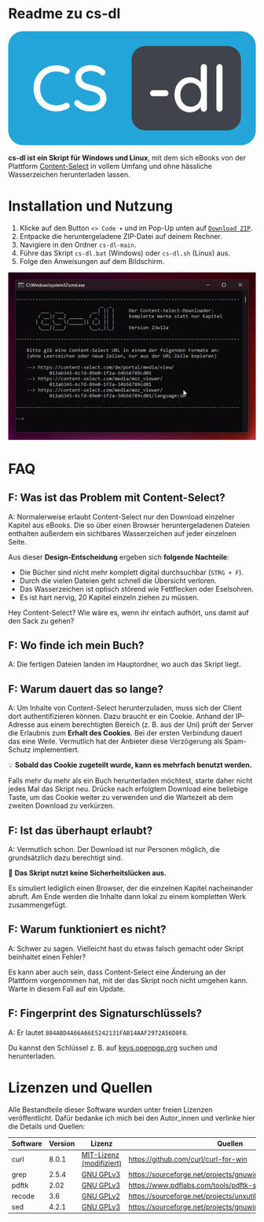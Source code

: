 Readme zu cs-dl
===============

[![cs-dl Logo](https://raw.githubusercontent.com/anemisus/cs-dl/main/media/logo.svg)](#readme)

**cs-dl ist ein Skript für Windows und Linux**, mit dem sich eBooks von der Plattform [Content-Select](https://content-select.com/) in vollem Umfang und ohne hässliche Wasserzeichen herunterladen lassen.

# Installation und Nutzung

1. Klicke auf den Button `<> Code ▾` und im Pop-Up unten auf [`Download ZIP`](https://github.com/anemisus/cs-dl/archive/refs/heads/main.zip).
2. Entpacke die heruntergeladene ZIP-Datei auf deinem Rechner.
3. Navigiere in den Ordner `cs-dl-main`.
4. Führe das Skript `cs-dl.bat` (Windows) oder `cs-dl.sh` (Linux) aus.
5. Folge den Anweisungen auf dem Bildschirm.

![cs-dl Vorschau](https://raw.githubusercontent.com/anemisus/cs-dl/main/media/vorschau.gif)

# FAQ

## F: Was ist das Problem mit Content-Select?

A: Normalerweise erlaubt Content-Select nur den Download einzelner Kapitel aus eBooks. Die so über einen Browser heruntergeladenen Dateien enthalten außerdem ein sichtbares Wasserzeichen auf jeder einzelnen Seite.

Aus dieser **Design-Entscheidung** ergeben sich **folgende Nachteile**:

- Die Bücher sind nicht mehr komplett digital durchsuchbar (`STRG + F`).
- Durch die vielen Dateien geht schnell die Übersicht verloren.
- Das Wasserzeichen ist optisch störend wie Fettflecken oder Eselsohren.
- Es ist hart nervig, 20 Kapitel einzeln ziehen zu müssen.

Hey Content-Select? Wie wäre es, wenn ihr einfach aufhört, uns damit auf den Sack zu gehen?

## F: Wo finde ich mein Buch?

A: Die fertigen Dateien landen im Hauptordner, wo auch das Skript liegt.

## F: Warum dauert das so lange?

A: Um Inhalte von Content-Select herunterzuladen, muss sich der Client dort authentifizieren können. Dazu braucht er ein Cookie. Anhand der IP-Adresse aus einem berechtigten Bereich (z. B. aus der Uni) prüft der Server die Erlaubnis zum **Erhalt des Cookies**. Bei der ersten Verbindung dauert das eine Weile. Vermutlich hat der Anbieter diese Verzögerung als Spam-Schutz implementiert.

💡 **Sobald das Cookie zugeteilt wurde, kann es mehrfach benutzt werden.**

Falls mehr du mehr als ein Buch herunterladen möchtest, starte daher nicht jedes Mal das Skript neu. Drücke nach erfolgtem Download eine beliebige Taste, um das Cookie weiter zu verwenden und die Wartezeit ab dem zweiten Download zu verkürzen.

## F: Ist das überhaupt erlaubt?

A: Vermutlich schon. Der Download ist nur Personen möglich, die grundsätzlich dazu berechtigt sind.

🧸 **Das Skript nutzt keine Sicherheitslücken aus.**

Es simuliert lediglich einen Browser, der die einzelnen Kapitel nacheinander abruft. Am Ende werden die Inhalte dann lokal zu einem kompletten Werk zusammengefügt.

## F: Warum funktioniert es nicht?

A: Schwer zu sagen. Vielleicht hast du etwas falsch gemacht oder Skript beinhaltet einen Fehler?

Es kann aber auch sein, dass Content-Select eine Änderung an der Plattform vorgenommen hat, mit der das Skript noch nicht umgehen kann. Warte in diesem Fall auf ein Update.

## F: Fingerprint des Signaturschlüssels?

A: Er lautet `804ABD4A66A66E5242131FAB14AAF2972A56D0F8`.

Du kannst den Schlüssel z. B. auf [keys.openpgp.org](https://keys.openpgp.org/) suchen und herunterladen.

# Lizenzen und Quellen

Alle Bestandteile dieser Software wurden unter freien Lizenzen veröffentlicht. Dafür bedanke ich mich bei den Autor_innen und verlinke hier die Details und Quellen:

Software | Version | Lizenz                                                                 | Quellen
-------- | ------- | ---------------------------------------------------------------------- | ------------------------------------
curl     | 8.0.1   | [MIT-Lizenz (modifiziert)](https://curl.se/docs/copyright.html)        | https://github.com/curl/curl-for-win
grep     | 2.5.4   | [GNU GPLv3](https://www.gnu.org/licenses/gpl-3.0.en.html)              | https://sourceforge.net/projects/gnuwin32/files/grep/2.5.4/
pdftk    | 2.02    | [GNU GPLv3](https://www.gnu.org/licenses/gpl-3.0.en.html)              | https://www.pdflabs.com/tools/pdftk-server/
recode   | 3.6     | [GNU GPLv2](https://www.gnu.org/licenses/old-licenses/gpl-2.0.en.html) | https://sourceforge.net/projects/unxutils/files/unxutils/current/
sed      | 4.2.1   | [GNU GPLv3](https://www.gnu.org/licenses/gpl-3.0.en.html)              | https://sourceforge.net/projects/gnuwin32/files/sed/4.2.1/
